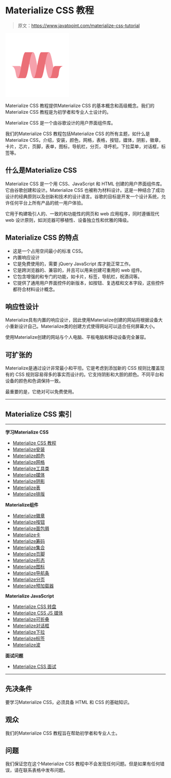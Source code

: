 # Materialize CSS 教程

> 原文：<https://www.javatpoint.com/materialize-css-tutorial>

![Materialize CSS Tutorial](img/8ba175141f4ad7c42fce59b9b852e665.png)

Materialize CSS 教程提供Materialize CSS 的基本概念和高级概念。我们的Materialize CSS 教程是为初学者和专业人士设计的。

Materialize CSS 是一个由谷歌设计的用户界面组件库。

我们的Materialize CSS 教程包括Materialize CSS 的所有主题，如什么是Materialize CSS，介绍，安装，颜色，网格，表格，按钮，媒体，阴影，徽章，卡片，芯片，页脚，表单，图标，导航栏，分页，寻呼机，下拉菜单，对话框，标签等。

## 什么是Materialize CSS

Materialize CSS 是一个用 CSS、JavaScript 和 HTML 创建的用户界面组件库。它由谷歌创建和设计。Materialize CSS 也被称为材料设计。这是一种结合了成功设计的经典原则以及创新和技术的设计语言。谷歌的目标是开发一个设计系统，允许任何平台上所有产品的统一用户体验。

它用于构建吸引人的、一致的和功能性的网页和 web 应用程序，同时遵循现代 web 设计原则，如浏览器可移植性、设备独立性和优雅的降级。

## Materialize CSS 的特点

*   这是一个占用空间最小的标准 CSS。
*   内置响应设计
*   它是免费使用的，需要 jQuery JavaScript 库才能正常工作。
*   它是跨浏览器的、兼容的，并且可以用来创建可重用的 web 组件。
*   它包含增强的和专门的功能，如卡片，标签，导航栏，祝酒词等。
*   它提供了通用用户界面控件的新版本，如按钮、复选框和文本字段，这些控件都符合材料设计概念。

## 响应性设计

Materialize具有内置的响应设计，因此使用Materialize创建的网站将根据设备大小重新设计自己。Materialize类的创建方式使得网站可以适合任何屏幕大小。

使用Materialize创建的网站与个人电脑、平板电脑和移动设备完全兼容。

## 可扩张的

Materialize是通过设计非常最小和平坦。它是考虑到添加新的 CSS 规则比覆盖现有的 CSS 规则容易得多的事实而设计的。它支持阴影和大胆的颜色。不同平台和设备的颜色和色调保持一致。

最重要的是，它绝对可以免费使用。

* * *

## Materialize CSS 索引

* * *

**学习Materialize CSS**

*   [Materialize CSS 教程](materialize-css-tutorial)
*   [Materialize安装](materialize-css-installation)
*   [Materialize颜色](materialize-css-colors)
*   [Materialize网格](materialize-css-grids)
*   [Materialize工具类](materialize-css-utility-classes)
*   [Materialize媒体](materialize-css-media)
*   [Materialize阴影](materialize-css-shadows)
*   [Materialize表](materialize-css-tables)
*   [Materialize排版](materialize-css-typography)

**Materialize组件**

*   [Materialize徽章](materialize-css-badges)
*   [Materialize按钮](materialize-css-buttons)
*   [Materialize面包屑](materialize-css-breadcrumb)
*   [Materialize卡](materialize-css-cards)
*   [Materialize筹码](materialize-css-chips)
*   [Materialize集合](materialize-css-collections)
*   [Materialize页脚](materialize-css-footer)
*   [Materialize形态](materialize-css-form)
*   [Materialize图标](materialize-css-icons)
*   [Materialize导航条](materialize-css-navbar)
*   [Materialize分页](materialize-css-pagination)
*   [Materialize预加载器](materialize-css-preloader)

**Materialize JavaScript**

*   [Materialize CSS 转盘](materialize-css-carousel)
*   [Materialize CSS JS 媒体](materialize-css-js-media)
*   [Materialize可折叠](materialize-css-collapsible)
*   [Materialize对话框](materialize-css-dialogs)
*   [Materialize下拉](materialize-css-dropdowns)
*   [Materialize标签](materialize-css-tabs)
*   [Materialize波](materialize-css-waves)

**面试问题**

*   [Materialize CSS 面试](materialize-css-interview-questions)

* * *

## 先决条件

要学习Materialize CSS，必须具备 HTML 和 CSS 的基础知识。

## 观众

我们的Materialize CSS 教程旨在帮助初学者和专业人士。

## 问题

我们保证您在这个Materialize CSS 教程中不会发现任何问题。但是如果有任何错误，请在联系表格中发布问题。